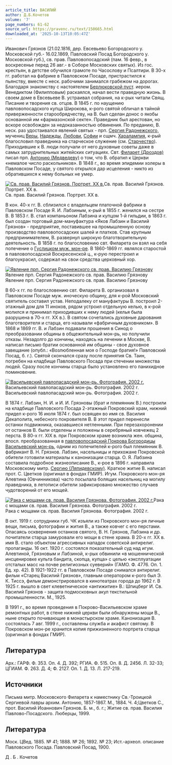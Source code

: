 ```yaml
---
article_title: ВАСИЛИЙ
author: Д.Б.Кочетов
volume: '7'
page_numbers: 61-62
source_url: https://pravenc.ru/text/150665.html
downloaded_at: '2025-10-13T10:05:47Z'
---
```


Иванович Грязнов (21.02.1816, дер. Евсевьево Богородского у. Московской губ.- 16.02.1869, Павловский Посад Богородского у. Московской губ.), св. прав. Павловопосадский (пам. 16 февр., в воскресенье перед 26 авг.- в Соборе Московских святых). Из гос. крестьян, в детстве обучился грамоте по Часослову и Псалтири. В 30-х гг. работал на фабрике в Павловском Посаде, пристрастился к пьянству, вместе с неск. рабочими занимался грабежом на дорогах. Благодаря знакомству с настоятелем [Берлюковской пуст](<https://pravenc.ru/text/БЕРЛЮКОВСКАЯ ВО ИМЯ СВЯТИТЕЛЯ НИКОЛАЯ ЧУДОТВОРЦА МУЖСКАЯ ПУСТЫНЬ.html>). иером. Венедиктом (Филипповым) раскаялся, начал вести праведную жизнь. В своем доме в Евсевьеве В. устраивал собрания, на к-рых читали Свящ. Писание и творения св. отцов. В 1845 г. по наущению павловопосадского купца Широкова, к-рого святой обличал в тайной приверженности старообрядчеству, на В. был сделан донос о якобы основанной им «фармазонской секте». Праведник был арестован, но вскоре освобожден за недоказанностью обвинения. По преданию, В. неск. раз удостаивался явлений святых - прп. [Сергия Радонежского,](<https://pravenc.ru/text/Сергия Радонежского .html>) мучениц [Веры](https://pravenc.ru/text/Веры.html), [Надежды](https://pravenc.ru/text/Надежды.html), [Любови](https://pravenc.ru/text/Любови.html), [Софии](https://pravenc.ru/text/Софии.html) и сщмч. [Харалампия](https://pravenc.ru/text/Харалампия.html), к-рый благословил праведника на старческое служение (см. [Старчество](https://pravenc.ru/text/Старчество.html)). Приходившие к В. люди получали от него духовные советы даже в самых затруднительных житейских ситуациях. Свт. [Филарет (Дроздов)](<https://pravenc.ru/text/Филарет (Дроздов).html>) писал прп. [Антонию (Медведеву)](https://pravenc.ru/text/Антоний.html) о том, что В. обратил к Церкви «немалое число раскольников». В 1848 г., во время эпидемии холеры в Павловском Посаде, у святого открылся дар исцеления - никто из обратившихся к нему больных не умер.

[![Св. прав. Василий Грязнов. Портрет. XX в.](https://pravenc.ru/data/436/458/1234/1i200.jpg "Кликните для увеличения картинки")](https://pravenc.ru/data/436/458/1234/1i400.jpg)Св. прав. Василий Грязнов. Портрет. XX в.  
Св. прав. Василий Грязнов. Портрет. XX в.

В кон. 40-х гг. В. сблизился с владельцем платочной фабрики в Павловском Посаде Я. И. Лабзиным, к-рый в 1855 г. женился на сестре В. В 1853 г. В. стал компаньоном Лабзина и купцом 1-й гильдии, в 1863 г. был создан торговый дом-мануфактура «Яков Лабзин и Василий Грязнов» - предприятие, поставившее на промышленную основу производство павловопосадских шалей и платков. Став крупным предпринимателем, В. развернул широкую благотворительную деятельность. В 1858 г. по благословению свт. Филарета он взял на себя попечение о [Гуслицком муж. мон-ре](<https://pravenc.ru/text/Гуслицком муж  мон-ре.html>). В 1860-1869 гг. являлся старостой в павловопосадской Воскресенской ц., к-рую перестроил и благоукрасил, содержал на свои средства церковный хор.

[![Явление прп. Сергия Радонежского св. прав. Василию Грязнову](https://pravenc.ru/data/204/458/1234/1i200.jpg "Кликните для увеличения картинки")](https://pravenc.ru/data/204/458/1234/1i400.jpg)Явление прп. Сергия Радонежского св. прав. Василию Грязнову  
Явление прп. Сергия Радонежского св. прав. Василию Грязнову

В 60-х гг. по благословению свт. Филарета В. организовал в Павловском Посаде муж. иноческую общину, для к-рой Московский святитель составил устав. Неподалеку от мануфактуры В. построил 2-этажный дом для 11 иноков, рядом устроил отдельную келью, в к-рой молился и принимал приходивших к нему людей (келья была разрушена в 70-х гг. XX в.). В святом сочетались духовные дарования благотворителя и старца, его называли «фабричным духовником». В 1868 и 1869 гг. В. и Лабзин подавали прошения в Синод о преобразовании общины в общежительный мон-рь, но получили отказы. Незадолго до кончины, находясь на лечении в Москве, В. написал письмо братии основанной им общины - свое духовное завещание (опубл.: «Возлюбленная моя о Господе братия!» Павловский Посад, б. г.). Святой скончался сразу после принятия Св. Таин, погребен на кладбище Павловского Посада при стечении множества людей. Сразу после кончины старца было установлено его панихидное поминовение.

[![Васильевский павлопасадский мон-рь. Фотография. 2002 г.](https://pravenc.ru/data/470/458/1234/1i200.jpg "Кликните для увеличения картинки")](https://pravenc.ru/data/470/458/1234/1i400.jpg)Васильевский павлопасадский мон-рь. Фотография. 2002 г.  
Васильевский павлопасадский мон-рь. Фотография. 2002 г.

В 1874 г. Лабзин, Н. И. и И. И. Грязновы (брат и племянник В.) построили на кладбище Павловского Посада 2-этажный Покровский храм, нижний придел к-рого 16 июля 1874 г. был освящен во имя св. Василия Декаполита, небесного покровителя В. В этот придел перенесли останки подвижника, оказавшиеся нетленными. При перезахоронении от останков В. были отделены и положены в серебряный ковчежец 2 перста. В 80-х гг. XIX в. при Покровском храме возникла жен. община, впосл. преобразованная в [павловопосадский Покрова Богородицы Васильевский мон-рь](<https://pravenc.ru/text/павловопосадский Покрова Богородицы Васильевский мон-рь.html>), одним из попечителей к-рого был племянник В. фабрикант В. Н. Грязнов. Лабзин, насельницы и прихожане Покровской обители готовили материалы к канонизации старца. О. Я. Лабзина составила подробное жизнеописание В., к-рое в 1896 г. направила Московскому митр. [Сергию (Ляпидевскому)](<https://pravenc.ru/text/Сергию (Ляпидевскому).html>). Краткое житие В. написал прот. С. Цветков (оригинал в фондах ГМИР). Игум. Покровского мон-ря Алевтина (Овчинникова) часто посылала болящих насельниц на могилу праведника, в летописи обители зафиксировано множество случаев чудотворений от его мощей.

[![Рака с мощами св. прав. Василия Грязнова. Фотография. 2002 г.](https://pravenc.ru/data/464/458/1234/1i200.jpg "Кликните для увеличения картинки")](https://pravenc.ru/data/464/458/1234/1i400.jpg)Рака с мощами св. прав. Василия Грязнова. Фотография. 2002 г.  
Рака с мощами св. прав. Василия Грязнова. Фотография. 2002 г.

В окт. 1919 г. сотрудники губ. ЧК изъяли из Покровского мон-ря личные вещи, письма, фотографии и жития В., а также ковчег с его перстами. Опасаясь осквернения останков святого, В. Н. Грязнов, Лабзина и др. почитатели старца замуровали его мощи в стене храма. В 20-х гг. XX в. имя В. стало объектом агрессивных нападок советской антирелиг. пропаганды. 16 окт. 1920 г. состоялся показательный суд над игум. Алевтиной, Грязновым и Лабзиной, к-рых обвинили «в мошеннической инсценировке культа бандита, скопца, купца» с целью «эксплуатации отсталых масс на почве религиозных суеверий» (ГАМО. Ф. 4776. Оп. 1. Ед. хр. 42). В 1921-1922 гг. в Павловском Посаде снимался антирелиг. фильм «Старец Василий Грязнов», главным оператором к-рого был Э. К. Тиссэ, фильм демонстрировался в кинотеатрах города до 1962 г. В 1925 г. вышло в свет клеветническое «антижитие» В.: Шпицберг И. Св. Василий Грязнов - защита подмосковных акул текстильной промышленности. М., 1925.

В 1991 г., во время проведения в Покрово-Васильевском храме ремонтных работ, в стене нижней церкви были обнаружены мощи В., ныне открыто почивающие в монастырском храме. Канонизация В. состоялась 7 авг. 1999 г., составлены служба и акафист святому. В Покровском мон-ре хранится копия прижизненного портрета старца (оригинал в фондах ГМИР).

## Литература

Арх.: ГАРФ. Ф. 353. Оп. 4. Д. 392; РГИА. Ф. 515. Оп. 8. Д. 2456. Л. 32-33; ЦГИАМ. Ф. 263. Д. 4; Ф. 2127. Оп. 1. Д. 13. Л. 217-219.

## Источники

Письма митр. Московского Филарета к наместнику Св.-Троицкой Сергиевой лавры архим. Антонию, 1857-1867. М., 1884. Ч. 4;Цветков С., прот. Василий Иоаннович Грязнов. Б. м., б. г.; Житие св. прав. Василия Павлово-Посадского. Люберцы, 1999.

## Литература

Моск. ЦВед. 1885. № 41; 1888. № 26; 1892. № 23; Ист.-археол. описание Павловского Посада. Павловский Посад, 1900.

Д .  Б .  Кочетов

